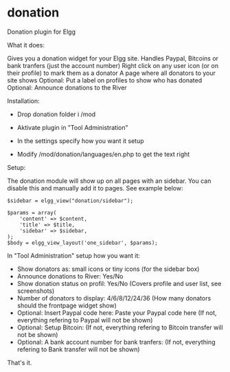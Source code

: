 donation
========

Donation plugin for Elgg

What it does:

Gives you a donation widget for your Elgg site.
Handles Paypal, Bitcoins or bank tranfers (just the account number)
Right click on any user icon (or on their profile) to mark them as a donator
A page where all donators to your site shows
Optional: Put a label on profiles to show who has donated
Optional: Announce donations to the River

Installation:

* Drop donation folder i /mod

* Aktivate plugin in "Tool Administration"

* In the settings specify how you want it setup

* Modify /mod/donation/languages/en.php to get the text right

Setup:

The donation module will show up on all pages with an sidebar. You can disable this and manually add it to pages. See example below:

	$sidebar = elgg_view("donation/sidebar");

	$params = array(
		'content' => $content,
		'title' => $title,
		'sidebar' => $sidebar,
	);
	$body = elgg_view_layout('one_sidebar', $params);



In "Tool Administration" setup how you want it:

* Show donators as: small icons or tiny icons (for the sidebar box)
* Announce donations to River: Yes/No
* Show donation status on profil: Yes/No (Covers profile and user list, see screenshots)
* Number of donators to display: 4/6/8/12/24/36 (How many donators should the frontpage widget show)
* Optional: Insert Paypal code here: Paste your Paypal code here (If not, everything refering to Paypal will not be shown)
* Optional: Setup Bitcoin: (If not, everything refering to Bitcoin transfer will not be shown)
* Optional: A bank account number for bank tranfers: (If not, everything refering to Bank transfer will not be shown)

That's it.
